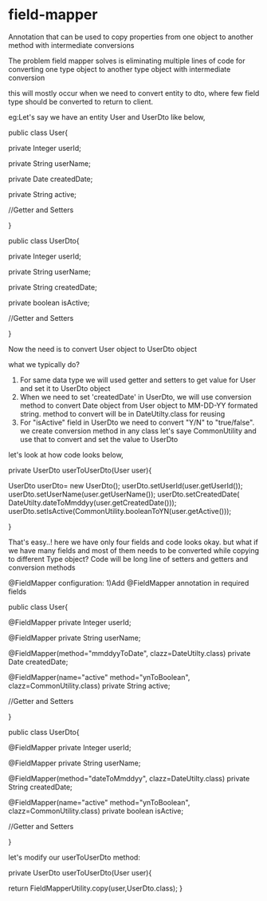 # field-mapper
Annotation that can be used to copy properties from one object to another method with intermediate conversions

The problem field mapper solves is eliminating multiple lines of code for converting one type object to another type object with intermediate conversion

this will mostly occur when we need to convert entity to dto, where few field type should be converted to return to client. 

eg:Let's say we have an entity User and UserDto like below,

public class User{

private Integer userId;

private String userName;

private Date createdDate;

private String active;

//Getter and Setters

}


public class UserDto{

private Integer userId;

private String userName;

private String createdDate;

private boolean isActive;

//Getter and Setters

}

Now the need is to convert User object to UserDto object

what we typically do?

1) For same data type we will used getter and setters to get value for User and set it to UserDto object
2) When we need to set 'createdDate' in UserDto, we will use conversion method to convert Date object from User object to MM-DD-YY formated string. method to convert will be in DateUtilty.class for reusing
3) For "isActive" field in UserDto we need to convert "Y/N" to "true/false". we create conversion method in any class let's saye CommonUtility and use that to convert and set the value to UserDto

let's look at how code looks below,

private UserDto userToUserDto(User user){

UserDto userDto= new UserDto();
userDto.setUserId(user.getUserId());
userDto.setUserName(user.getUserName());
userDto.setCreatedDate( DateUtilty.dateToMmddyy(user.getCreatedDate()));
userDto.setIsActive(CommonUtility.booleanToYN(user.getActive()));

}

That's easy..! here we have only four fields and code looks okay. but what if we have many fields and most of them needs to be converted while copying to different Type object?
Code will be long line of setters and getters and conversion methods

@FieldMapper configuration:
1)Add @FieldMapper annotation in required fields

public class User{

@FieldMapper
private Integer userId;

@FieldMapper
private String userName;

@FieldMapper(method="mmddyyToDate", clazz=DateUtilty.class)
private Date createdDate;

@FieldMapper(name="active" method="ynToBoolean", clazz=CommonUtility.class)
private String active;

//Getter and Setters

}


public class UserDto{

@FieldMapper
private Integer userId;

@FieldMapper
private String userName;

@FieldMapper(method="dateToMmddyy", clazz=DateUtilty.class)
private String createdDate;

@FieldMapper(name="active" method="ynToBoolean", clazz=CommonUtility.class)
private boolean isActive;

//Getter and Setters

}

let's modify our userToUserDto method:

private UserDto userToUserDto(User user){

return FieldMapperUtility.copy(user,UserDto.class);
}









